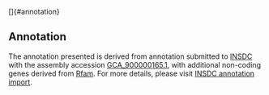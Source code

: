 []{#annotation}

Annotation
----------

The annotation presented is derived from annotation submitted to
[INSDC](http://www.insdc.org) with the assembly accession
[GCA\_900000165.1](http://www.ebi.ac.uk/ena/data/view/GCA_900000165.1),
with additional non-coding genes derived from
[Rfam](http://rfam.xfam.org/). For more details, please visit [INSDC
annotation
import](http://ensemblgenomes.org/info/data/insdc_annotation).
